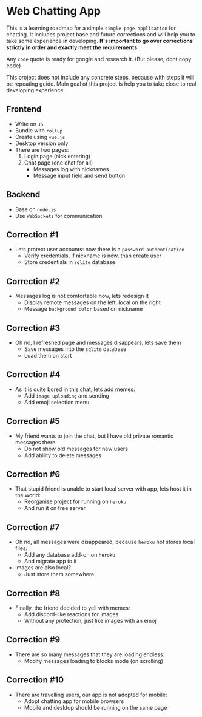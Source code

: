 # Web Chatting App
This is a learning roadmap for a simple `single-page application` for chatting.
It includes project base and future corrections and will help you to take some experience in developing.
**It's important to go over corrections strictly in order and exactly meet the requirements.**

Any `code` quote is ready for google and research it. (But please, dont copy code)

This project does not include any concrete steps, because with steps it will be repeating guide.
Main goal of this project is help you to take close to real developing experience.

## Frontend
- Write on `JS`
- Bundle with `rollup`
- Create using `vue.js`
- Desktop version only
- There are two pages:
  1. Login page (nick entering)
  2. Chat page (one chat for all)
     - Messages log with nicknames
     - Message input field and send button

## Backend
- Base on `node.js`
- Use `WebSockets` for communication

## Correction #1
- Lets protect user accounts: now there is a `password authentication`
  - Verify credentials, if nickname is new, than create user
  - Store credentials in `sqlite` database

## Correction #2
- Messages log is not comfortable now, lets redesign it
  - Display remote messages on the left, local on the right
  - Message `background color` based on nickname

## Correction #3
- Oh no, I refreshed page and messages disappears, lets save them
  - Save messages into the `sqlite` database
  - Load them on start

## Correction #4
- As it is quite bored in this chat, lets add memes:
  - Add `image uploading` and sending
  - Add emoji selection menu

## Correction #5
- My friend wants to join the chat, but I have old private romantic messages there:
  - Do not show old messages for new users
  - Add ability to delete messages

## Correction #6
- That stupid friend is unable to start local server with app, lets host it in the world:
  - Reorganise project for running on `heroku`
  - And run it on free server

## Correction #7
- Oh no, all messages were disappeared, because `heroku` not stores local files:
  - Add any database add-on on `heroku`
  - And migrate app to it
- Images are also local?
  - Just store them somewhere

## Correction #8
- Finally, the friend decided to yell with memes:
  - Add discord-like reactions for images
  - Without any protection, just like images with an emoji

## Correction #9
- There are so many messages that they are loading endless:
  - Modify messages loading to blocks mode (on scrolling)

## Correction #10
- There are travelling users, our app is not adopted for mobile:
  - Adopt chatting app for mobile browsers
  - Mobile and desktop should be running on the same page
